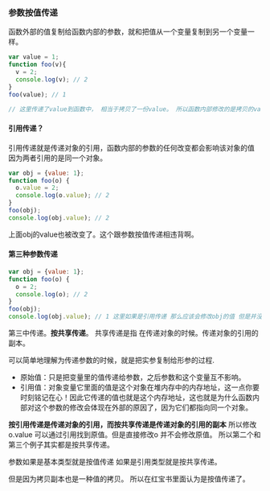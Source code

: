 ### 参数按值传递

函数外部的值复制给函数内部的参数，就和把值从一个变量复制到另一个变量一样。



```javascript
var value = 1;
function foo(v){
  v = 2;
  console.log(v); // 2
}
foo(value); // 1

// 这里传递了value到函数中， 相当于拷贝了一份value。 所以函数内部修改的是拷贝的value值。 而不会影响原来的value。

```



#### 引用传递？

引用传递就是传递对象的引用，函数内部的参数的任何改变都会影响该对象的值 因为两者引用的是同一个对象。

```javascript
var obj = {value: 1};
function foo(o) {
  o.value = 2;
  console.log(o.value); // 2
}
foo(obj);
console.log(obj.value); // 2
```

上面obj的value也被改变了。这个跟参数按值传递相违背啊。



#### 第三种参数传递

```javascript
var obj = {value: 1};
function foo(o) {
  o = 2;
  console.log(o); // 2
}
foo(obj);
console.log(obj.value); // 1 这里如果是引用传递 那么应该会修改obj的值 但是并没有修改
```

 第三中传递。**按共享传递**。 共享传递是指 在传递对象的时候。传递对象的引用的副本。 

可以简单地理解为传递参数的时候，就是把实参复制给形参的过程.
* 原始值：只是把变量里的值传递给参数，之后参数和这个变量互不影响。
* 引用值：对象变量它里面的值是这个对象在堆内存中的内存地址，这一点你要时刻铭记在心！因此它传递的值也就是这个内存地址，这也就是为什么函数内部对这个参数的修改会体现在外部的原因了，因为它们都指向同一个对象。
 

**按引用传递是传递对象的引用，而按共享传递是传递对象的引用的副本** 所以修改 o.value 可以通过引用找到原值。但是直接修改o 并不会修改原值。 所以第二个和第三个例子其实都是按共享传递。

参数如果是基本类型就是按值传递  如果是引用类型就是按共享传递。

但是因为拷贝副本也是一种值的拷贝。 所以在红宝书里面认为是按值传递了。





